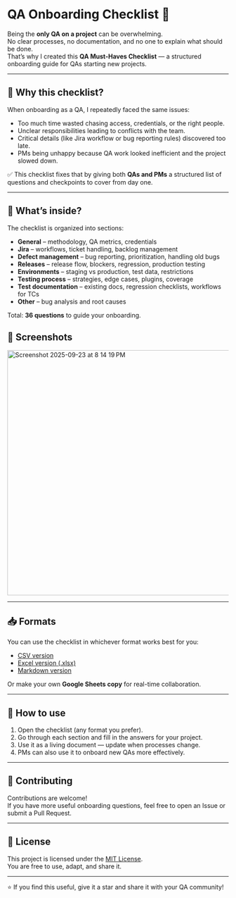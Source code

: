 # QA Onboarding Checklist 🚀

Being the **only QA on a project** can be overwhelming.  
No clear processes, no documentation, and no one to explain what should be done.  
That’s why I created this **QA Must-Haves Checklist** — a structured onboarding guide for QAs starting new projects.

---

## 🌟 Why this checklist?
When onboarding as a QA, I repeatedly faced the same issues:
- Too much time wasted chasing access, credentials, or the right people.
- Unclear responsibilities leading to conflicts with the team.
- Critical details (like Jira workflow or bug reporting rules) discovered too late.
- PMs being unhappy because QA work looked inefficient and the project slowed down.

✅ This checklist fixes that by giving both **QAs and PMs** a structured list of questions and checkpoints to cover from day one.

---

## 📂 What’s inside?

The checklist is organized into sections:

- **General** – methodology, QA metrics, credentials  
- **Jira** – workflows, ticket handling, backlog management  
- **Defect management** – bug reporting, prioritization, handling old bugs  
- **Releases** – release flow, blockers, regression, production testing  
- **Environments** – staging vs production, test data, restrictions  
- **Testing process** – strategies, edge cases, plugins, coverage  
- **Test documentation** – existing docs, regression checklists, workflows for TCs  
- **Other** – bug analysis and root causes  

Total: **36 questions** to guide your onboarding.

## 📸 Screenshots

<img width="633" height="557" alt="Screenshot 2025-09-23 at 8 14 19 PM" src="https://github.com/user-attachments/assets/c4e042e2-9aa9-4cf0-b4b2-a484444f387b" />


---

## 📥 Formats

You can use the checklist in whichever format works best for you:

- [CSV version](qa_onboarding_checklist.csv)  
- [Excel version (.xlsx)](qa_onboarding_checklist.xlsx)  
- [Markdown version](qa_onboarding_checklist.md)  

Or make your own **Google Sheets copy** for real-time collaboration.

---

## 🚀 How to use

1. Open the checklist (any format you prefer).  
2. Go through each section and fill in the answers for your project.  
3. Use it as a living document — update when processes change.  
4. PMs can also use it to onboard new QAs more effectively.  

---

## 🤝 Contributing

Contributions are welcome!  
If you have more useful onboarding questions, feel free to open an Issue or submit a Pull Request.

---

## 📜 License
This project is licensed under the [MIT License](LICENSE).  
You are free to use, adapt, and share it.

---

⭐ If you find this useful, give it a star and share it with your QA community!
